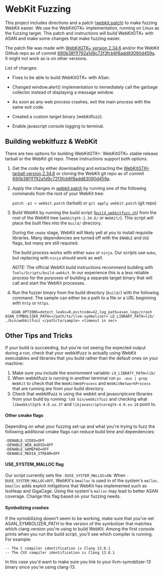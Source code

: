 # WebKit Fuzzing

This project includes directions and a patch ([webkit.patch](https://github.com/googleprojectzero/p0tools/blob/master/WebKitFuzz/webkit.patch)) to make fuzzing WebKit easier. We use the WebKitGTK+ implementation, running on Linux as the fuzzing target. This patch and instructions will build WebKitGTK+ with ASAN and make some changes that make fuzzing easier.

The patch file was made with [WebKitGTK+ version 2.34.6](https://webkitgtk.org/releases/webkitgtk-2.34.6.tar.xz) and/or the WebKit Github repo as of commit [690b38f1f792a1d9c72f3fcb6f8add83090d459a](https://github.com/WebKit/WebKit/tree/690b38f1f792a1d9c72f3fcb6f8add83090d459a). It might not work as is on other versions.

List of changes:

 - Fixes to be able to build WebKitGTK+ with ASan.

 - Changed window.alert() implementation to immediately call the garbage collector instead of displaying a message window.

 - As soon as any web process crashes, exit the main process with the same exit code.

 - Created a custom target binary (webkitfuzz).

 - Enable javascript console logging to terminal.


## Building webkitfuzz & WebKit

There are two options for building WebKitGTK+: WebKitGTK+ stable release tarball
or the WebKit git repo. These instructions support both options.

1. Get the code by either downloading and extracting the [WebKitGTK+ tarball  version 2.34.6](https://webkitgtk.org/releases/webkitgtk-2.34.6.tar.xz) or cloning the WebKit git repo as of commit [690b38f1f792a1d9c72f3fcb6f8add83090d459a](https://github.com/WebKit/WebKit/tree/690b38f1f792a1d9c72f3fcb6f8add83090d459a).

2. Apply the changes in [webkit.patch](https://github.com/googleprojectzero/p0tools/blob/master/WebKitFuzz/webkit.patch) by running one of the following commands from the root of your WebKit tree: 

   `patch -p1 < webkit.patch` (tarball)  or `git apply webkit.patch` (git repo)

3. Build WebKit by running the  build script ([`build_webkitfuzz.sh`](https://github.com/googleprojectzero/p0tools/blob/master/WebKitFuzz/build_webkitfuzz.sh)) from the root of the WebKit
tree (`webkitgtk-2.34.6/` or `WebKit/`). This script will place the built files
into the `build/` directory.

    During the `cmake` stage, WebKit will likely yell at you to install
    requisite libraries. Many dependencies are turned off with the `ENABLE` and
    `USE` flags, but many are still required.

   The build process works with either
   `make` or `ninja`. Our scripts use `make`, but replacing with `ninja` should
   work as well.

   *NOTE:* The official WebKit build instructions recommend building with
   `Tools/Scripts/build-webkit`. In our experience this is a less reliable
   process for the purposes of building a separate target binary that will call and start the
   WebKit processes.

4. Run the fuzzer binary from the build directory (`build/`) with the following command. The sample can either be a path to a file or a URL beginning with `http` or `https`.
```
   ASAN_OPTIONS=detect_leaks=0,exitcode=42,log_path=asan_logs/crash ASAN_SYMBOLIZER_PATH=</path/to/llvm-symbolizer> LD_LIBRARY_PATH=lib/ ./bin/webkitfuzz </path/to/sample> <timeout in sec>
```

## Other Tips and Tricks

If your build is succeeding, but you're not seeing the expected output during a
run, check that your webkitfuzz is actually using WebKit executables and
libraries that you build rather than the default ones on your machine:

1. Make sure you include the environment variable: `LD_LIBRATY_PATH=lib/`
2. When webkitfuzz is running in another terminal run `ps -aux | grep WebKit` to
   check that the `WebKitWebProcess` and `WebKitNetworkProcess` that are running
   are from your build directory.
3. Check that webkitfuzz is using the webkit and javascriptcore libraries from
   your build by running: `ldd bin/webkitfuzz` and checking what
   `libwebkit2gtk-4.0.so.37` and `libjavascriptcoregtk-4.0.so.18` point to.


#### Other cmake flags

Depending on what your fuzzing set-up and what you're trying to fuzz the
following additional cmake flags can reduce build time and dependencies:
```
-DENABLE_VIDEO=OFF
-DENABLE_WEB_AUDIO=OFF
-DENABLE_GAMEPAD=OFF
-DENABLE_MEDIA_STREAM=OFF
```

#### USE_SYSTEM_MALLOC flag

Our script currently sets the `-DUSE_SYSTEM_MALLOC=ON`. When
`-DUSE_SYSTEM_MALLOC=OFF`, WebKit's `bmalloc` is used in of the system's `malloc`. `bmalloc` adds exploit mitigations that WebKit has implemented such as IsoHeap and GigaCage. Using the system's `malloc` may lead to better ASAN coverage. Change this flag based on your fuzzing needs.

#### Symbolizing crashes

If the symobilizing doesn't seem to be working, make sure that you've set
ASAN_SYMBOLIZER_PATH to the version of the symbolizer that matches which clang
version you're using to build WebKit. Among the first console prints when you
run the build script, you'll see which compiler is running. For example:
```
-- The C compiler identification is Clang 13.0.1
-- The CXX compiler identification is Clang 13.0.1
```
In this case you'd want to make sure you link to your llvm-symoblizer-13 binary
since you're using clang-13.